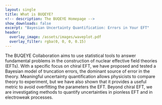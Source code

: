 ```yaml
---
layout: single
title: What is BUQEYE?
<!-- description: The BUQEYE Homepage -->
show_downloads: false
excerpt: "Bayesian Uncertainty Quantification: Errors in Your EFT"
header:
  overlay_image: /assets/images/waveplot.pdf
  overlay_filter: rgba(0, 0, 0, 0.15)
---
```


The BUQEYE Collaboration aims to use statistical tools to answer fundamental problems in the construction of nuclear effective field theories (EFTs).
With a specific focus on chiral EFT, we have proposed and tested a Bayesian model of truncation errors, the dominant source of error in the theory.
Meaningful uncertainty quantification allows physicists to compare theory to experiment, but we have also shown that it provides a useful metric to avoid overfitting the parameters the EFT.
Beyond chiral EFT, we are investigating methods to quantify uncertainties in pionless EFT and in electroweak processes.

